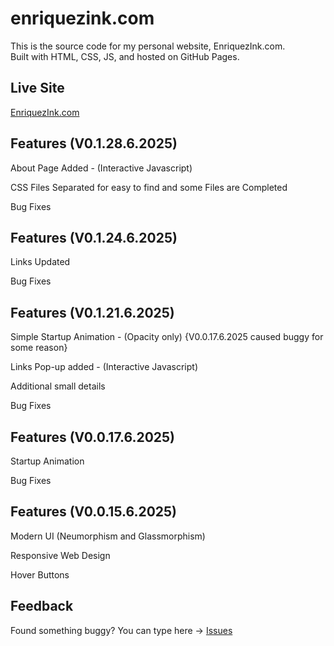 # enriquezink.com

This is the source code for my personal website, EnriquezInk.com.  
Built with HTML, CSS, JS, and hosted on GitHub Pages.

## Live Site  
[EnriquezInk.com](https://ethanenriquez.github.io/enriquezink.com/)

## Features (V0.1.28.6.2025)
About Page Added - (Interactive Javascript)

CSS Files Separated for easy to find and some Files are Completed

Bug Fixes

## Features (V0.1.24.6.2025)
Links Updated

Bug Fixes

## Features (V0.1.21.6.2025)
Simple Startup Animation - (Opacity only) {V0.0.17.6.2025 caused buggy for some reason}

Links Pop-up added - (Interactive Javascript)

Additional small details

Bug Fixes

## Features (V0.0.17.6.2025)
Startup Animation

Bug Fixes 

## Features (V0.0.15.6.2025)  
Modern UI (Neumorphism and Glassmorphism)

Responsive Web Design

Hover Buttons

## Feedback  
Found something buggy? You can type here → [Issues](https://github.com/Ethanenriquez/enriquezink.com/issues)
